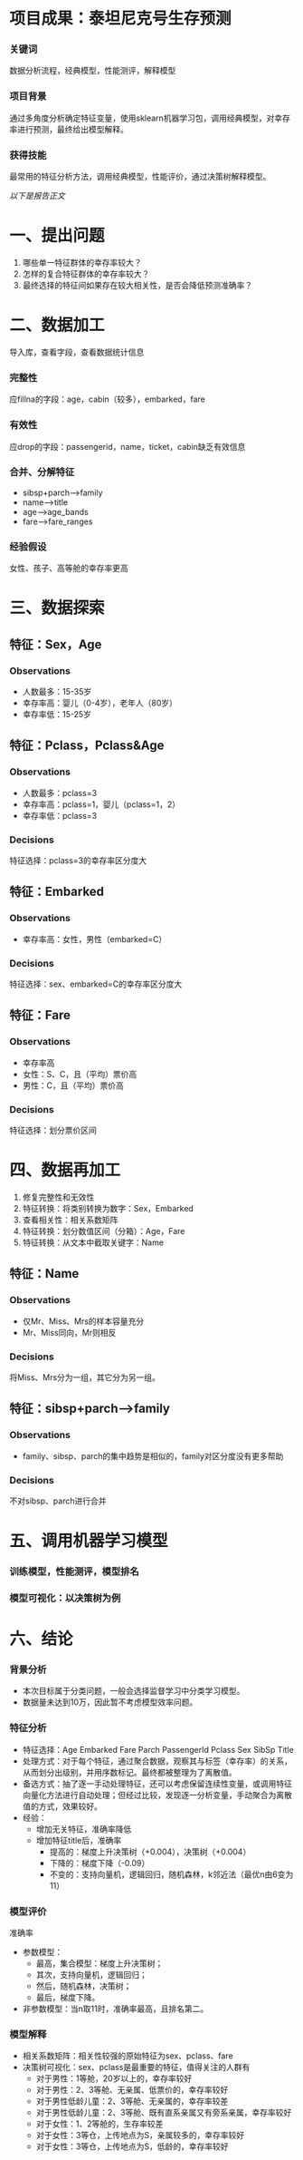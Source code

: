 # 项目成果：泰坦尼克号生存预测
### 关键词
数据分析流程，经典模型，性能测评，解释模型

### 项目背景
通过多角度分析确定特征变量，使用sklearn机器学习包，调用经典模型，对幸存率进行预测，最终给出模型解释。

### 获得技能
最常用的特征分析方法，调用经典模型，性能评价，通过决策树解释模型。

*以下是报告正文*

# 一、提出问题
1. 哪些单一特征群体的幸存率较大？
2. 怎样的复合特征群体的幸存率较大？
3. 最终选择的特征间如果存在较大相关性，是否会降低预测准确率？

# 二、数据加工
导入库，查看字段，查看数据统计信息

### 完整性
应fillna的字段：age，cabin（较多），embarked，fare

### 有效性
应drop的字段：passengerid，name，ticket，cabin缺乏有效信息

### 合并、分解特征
- sibsp+parch-->family
- name-->title
- age-->age_bands
- fare-->fare_ranges

### 经验假设
女性、孩子、高等舱的幸存率更高

# 三、数据探索
## 特征：Sex，Age
### Observations
- 人数最多：15-35岁
- 幸存率高：婴儿（0-4岁），老年人（80岁）
- 幸存率低：15-25岁

## 特征：Pclass，Pclass&Age
### Observations
- 人数最多：pclass=3
- 幸存率高：pclass=1，婴儿（pclass=1，2）
- 幸存率低：pclass=3

### Decisions
特征选择：pclass=3的幸存率区分度大

## 特征：Embarked
### Observations
- 幸存率高：女性，男性（embarked=C）

### Decisions
特征选择：sex、embarked=C的幸存率区分度大

## 特征：Fare
### Observations
- 幸存率高
 - 女性：S、C，且（平均）票价高
 - 男性：C，且（平均）票价高

### Decisions
特征选择：划分票价区间

# 四、数据再加工
1. 修复完整性和无效性
2. 特征转换：将类别转换为数字：Sex，Embarked
3. 查看相关性：相关系数矩阵
4. 特征转换：划分数值区间（分箱）：Age，Fare
5. 特征转换：从文本中截取关键字：Name

## 特征：Name
### Observations
- 仅Mr、Miss、Mrs的样本容量充分
- Mr、Miss同向，Mr则相反

### Decisions
将Miss、Mrs分为一组，其它分为另一组。

## 特征：sibsp+parch-->family
### Observations
- family、sibsp、parch的集中趋势是相似的，family对区分度没有更多帮助

### Decisions
不对sibsp、parch进行合并

# 五、调用机器学习模型
### 训练模型，性能测评，模型排名
### 模型可视化：以决策树为例


# 六、结论
### 背景分析
- 本次目标属于分类问题，一般会选择监督学习中分类学习模型。
- 数据量未达到10万，因此暂不考虑模型效率问题。

### 特征分析
- 特征选择：Age
Embarked
Fare
Parch
PassengerId
Pclass
Sex
SibSp
Title
- 处理方式：对于每个特征，通过聚合数据，观察其与标签（幸存率）的关系，从而划分出级别，并用序数标记。最终都被整理为了离散值。
- 备选方式：抽了逐一手动处理特征，还可以考虑保留连续性变量，或调用特征向量化方法进行自动处理；但经过比较，发现逐一分析变量，手动聚合为离散值的方式，效果较好。
- 经验：
  - 增加无关特征，准确率降低
  - 增加特征title后，准确率
    - 提高的：梯度上升决策树（+0.004），决策树（+0.004）
    - 下降的：梯度下降（-0.09）
    - 不变的：支持向量机，逻辑回归，随机森林，k邻近法（最优n由6变为11）

### 模型评价
准确率
- 参数模型：
  - 最高，集合模型：梯度上升决策树；
  - 其次，支持向量机，逻辑回归；
  - 然后，随机森林，决策树；
  - 最后，梯度下降。
- 非参数模型：当n取11时，准确率最高，且排名第二。

### 模型解释
- 相关系数矩阵：相关性较强的原始特征为sex、pclass、fare
- 决策树可视化：sex、pclass是最重要的特征，值得关注的人群有
  - 对于男性：1等舱，20岁以上的，幸存率较好
  - 对于男性：2、3等舱、无亲属、低票价的，幸存率较好
  - 对于男性低龄儿童：2、3等舱、无亲属的，幸存率较差
  - 对于男性低龄儿童：2、3等舱、既有直系亲属又有旁系亲属，幸存率较好
  - 对于女性：1、2等舱的，生存率较差
  - 对于女性：3等仓，上传地点为S，亲属较多的，幸存率较好
  - 对于女性：3等仓，上传地点为S，低龄的，幸存率较好
